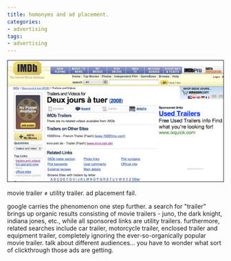 ```yaml
---
title: homonyms and ad placement.
categories:
- advertising
tags:
- advertising
---
```


![](08/trailers.jpg)

movie trailer ≠ utility trailer. ad placement fail.

google carries the phenomenon one step further. a search for "trailer" brings up organic results consisting of movie trailers - juno, the dark knight, indiana jones, etc., while all sponsored links are utility trailers. furthermore, related searches include car trailer, motorcycle trailer, enclosed trailer and equipment trailer, completely ignoring the ever-so-organically popular movie trailer. talk about different audiences... you have to wonder what sort of clickthrough those ads are getting.
